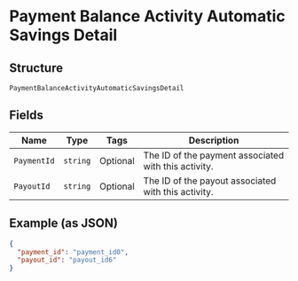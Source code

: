
# Payment Balance Activity Automatic Savings Detail

## Structure

`PaymentBalanceActivityAutomaticSavingsDetail`

## Fields

| Name | Type | Tags | Description |
|  --- | --- | --- | --- |
| `PaymentId` | `string` | Optional | The ID of the payment associated with this activity. |
| `PayoutId` | `string` | Optional | The ID of the payout associated with this activity. |

## Example (as JSON)

```json
{
  "payment_id": "payment_id0",
  "payout_id": "payout_id6"
}
```

